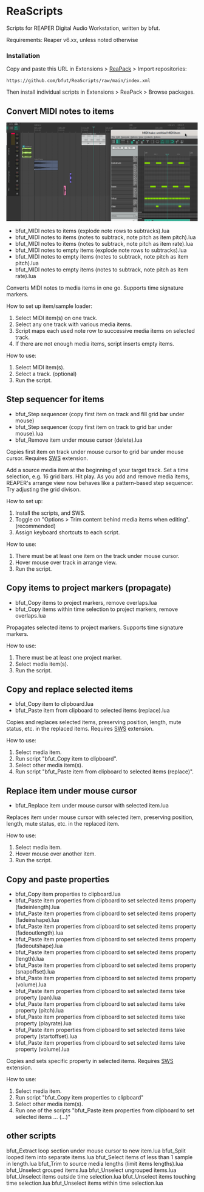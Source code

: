 # ReaScripts
Scripts for REAPER Digital Audio Workstation, written by bfut.

Requirements: Reaper v6.xx, unless noted otherwise


### Installation
Copy and paste this URL in Extensions > [ReaPack](https://github.com/cfillion/reapack) > Import repositories:

```
https://github.com/bfut/ReaScripts/raw/main/index.xml
```
Then install individual scripts in Extensions > ReaPack > Browse packages.


## Convert MIDI notes to items
![MIDI notes to items time](assets/bfut_MIDI-Notes-to-items_timesignature.gif)
* bfut_MIDI notes to items (explode note rows to subtracks).lua
* bfut_MIDI notes to items (notes to subtrack, note pitch as item pitch).lua
* bfut_MIDI notes to items (notes to subtrack, note pitch as item rate).lua
* bfut_MIDI notes to empty items (explode note rows to subtracks).lua
* bfut_MIDI notes to empty items (notes to subtrack, note pitch as item pitch).lua
* bfut_MIDI notes to empty items (notes to subtrack, note pitch as item rate).lua

Converts MIDI notes to media items in one go. Supports time signature markers.

How to set up item/sample loader:
  1. Select MIDI item(s) on one track.
  2. Select any one track with various media items.
  3. Script maps each used note row to successive media items on selected track.
  4. If there are not enough media items, script inserts empty items.

How to use:
  1. Select MIDI item(s).
  1. Select a track. (optional)
  1. Run the script.


## Step sequencer for items
* bfut_Step sequencer (copy first item on track and fill grid bar under mouse)
* bfut_Step sequencer (copy first item on track to grid bar under mouse).lua
* bfut_Remove item under mouse cursor (delete).lua

Copies first item on track under mouse cursor to grid bar under mouse cursor. Requires [SWS] extension.

Add a source media item at the beginning of your target track. Set a time selection, e.g. 16 grid bars. Hit play. As you add and remove media items, REAPER's arrange view now behaves like a pattern-based step sequencer. Try adjusting the grid divison.

How to set up:
  1. Install the scripts, and SWS.
  2. Toggle on "Options > Trim content behind media items when editing". (recommended)
  3. Assign keyboard shortcuts to each script.

How to use:
  1. There must be at least one item on the track under mouse cursor.
  2. Hover mouse over track in arrange view.
  3. Run the script.


## Copy items to project markers (propagate)
* bfut_Copy items to project markers, remove overlaps.lua
* bfut_Copy items within time selection to project markers, remove overlaps.lua

Propagates selected items to project markers. Supports time signature markers.

How to use:
  1. There must be at least one project marker.
  1. Select media item(s).
  1. Run the script.


## Copy and replace selected items
* bfut_Copy item to clipboard.lua
* bfut_Paste item from clipboard to selected items (replace).lua

Copies and replaces selected items, preserving position, length, mute status, etc. in the replaced items. Requires [SWS] extension.

How to use:
  1. Select media item.
  1. Run script "bfut_Copy item to clipboard".
  1. Select other media item(s).
  1. Run script "bfut_Paste item from clipboard to selected items (replace)".


## Replace item under mouse cursor
* bfut_Replace item under mouse cursor with selected item.lua

Replaces item under mouse cursor with selected item, preserving position, length, mute status, etc. in the replaced item.

How to use:
  1. Select media item.
  1. Hover mouse over another item.
  1. Run the script.


## Copy and paste properties
* bfut_Copy item properties to clipboard.lua
* bfut_Paste item properties from clipboard to set selected items property (fadeinlength).lua
* bfut_Paste item properties from clipboard to set selected items property (fadeinshape).lua
* bfut_Paste item properties from clipboard to set selected items property (fadeoutlength).lua
* bfut_Paste item properties from clipboard to set selected items property (fadeoutshape).lua
* bfut_Paste item properties from clipboard to set selected items property (length).lua
* bfut_Paste item properties from clipboard to set selected items property (snapoffset).lua
* bfut_Paste item properties from clipboard to set selected items property (volume).lua
* bfut_Paste item properties from clipboard to set selected items take property (pan).lua
* bfut_Paste item properties from clipboard to set selected items take property (pitch).lua
* bfut_Paste item properties from clipboard to set selected items take property (playrate).lua
* bfut_Paste item properties from clipboard to set selected items take property (startoffset).lua
* bfut_Paste item properties from clipboard to set selected items take property (volume).lua

Copies and sets specific property in selected items. Requires [SWS] extension.

How to use:
  1. Select media item.
  1. Run script "bfut_Copy item properties to clipboard"
  1. Select other media item(s).
  1. Run one of the scripts "bfut_Paste item properties from clipboard to set selected items ... (...)"


## other scripts
bfut_Extract loop section under mouse cursor to new item.lua
bfut_Split looped item into separate items.lua
bfut_Select items of less than 1 sample in length.lua
bfut_Trim to source media lengths (limit items lengths).lua
bfut_Unselect grouped items.lua
bfut_Unselect ungrouped items.lua
bfut_Unselect items outside time selection.lua
bfut_Unselect items touching time selection.lua
bfut_Unselect items within time selection.lua


[SWS]: http://www.sws-extension.org
